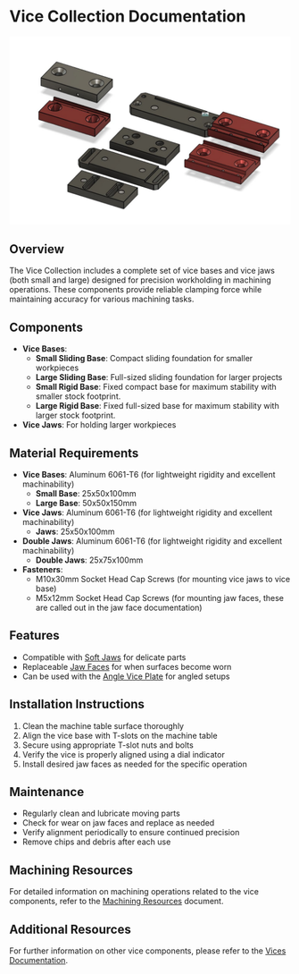 # Vice Collection Documentation

![Vice Collection CAD Model](images/vice-collection-cad.jpg)

## Overview
The Vice Collection includes a complete set of vice bases and vice jaws (both small and large) designed for precision workholding in machining operations. These components provide reliable clamping force while maintaining accuracy for various machining tasks.

## Components
- **Vice Bases**:
  - **Small Sliding Base**: Compact sliding foundation for smaller workpieces
  - **Large Sliding Base**: Full-sized sliding foundation for larger projects
  - **Small Rigid Base**: Fixed compact base for maximum stability with smaller stock footprint.
  - **Large Rigid Base**: Fixed full-sized base for maximum stability with larger stock footprint.
- **Vice Jaws**: For holding larger workpieces

## Material Requirements
- **Vice Bases**: Aluminum 6061-T6 (for lightweight rigidity and excellent machinability)
   - **Small Base**: 25x50x100mm
   - **Large Base**: 50x50x150mm
- **Vice Jaws**: Aluminum 6061-T6 (for lightweight rigidity and excellent machinability)
   - **Jaws**: 25x50x100mm
- **Double Jaws**: Aluminum 6061-T6 (for lightweight rigidity and excellent machinability)
   - **Double Jaws**: 25x75x100mm
- **Fasteners**: 
  - M10x30mm Socket Head Cap Screws (for mounting vice jaws to vice base)
  - M5x12mm Socket Head Cap Screws (for mounting jaw faces, these are called out in the jaw face documentation)

## Features
- Compatible with [Soft Jaws](../Soft-Jaws/) for delicate parts
- Replaceable [Jaw Faces](../jaw-faces/) for when surfaces become worn
- Can be used with the [Angle Vice Plate](../Angle%20Vice%20Plate/) for angled setups

## Installation Instructions
1. Clean the machine table surface thoroughly
2. Align the vice base with T-slots on the machine table
3. Secure using appropriate T-slot nuts and bolts
4. Verify the vice is properly aligned using a dial indicator
5. Install desired jaw faces as needed for the specific operation

## Maintenance
- Regularly clean and lubricate moving parts
- Check for wear on jaw faces and replace as needed
- Verify alignment periodically to ensure continued precision
- Remove chips and debris after each use

## Machining Resources
For detailed information on machining operations related to the vice components, refer to the [Machining Resources](Machining%20Resources.md) document.

## Additional Resources
For further information on other vice components, please refer to the [Vices Documentation](../README.md).
